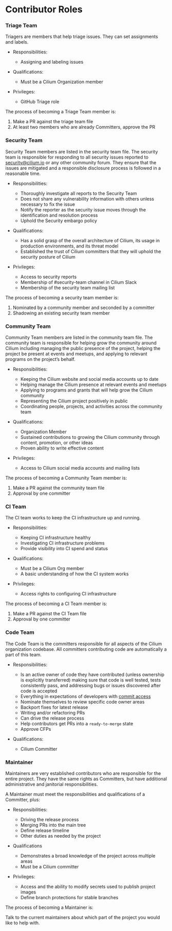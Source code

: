 # Contributor Roles

### Triage Team
Triagers are members that help triage issues. They can set assignments and labels.

* Responsibilities:
    * Assigning and labeling issues 

* Qualifications: 
    * Must be a Cilium Organization member

* Privileges:
    * GitHub Triage role

The process of becoming a Triage Team member is:

1. Make a PR against the triage team file
2. At least two members who are already Committers, approve the PR

### Security Team
Security Team members are listed in the security team file. The security team is responsible for responding to all security issues reported to security@cilium.io or any other community forum. They ensure that the issues are mitigated and a responsible disclosure process is followed in a reasonable time.

* Responsibilities:
    * Thoroughly investigate all reports to the Security Team
    * Does not share any vulnerability information with others unless necessary to fix the issue
    * Notify the reporter as the security issue moves through the identification and resolution process
    * Uphold the Security embargo policy

* Qualifications:
    * Has a solid grasp of the overall architecture of Cilium, its usage in production environments, and its threat model
    * Established the trust of Cilium committers that they will uphold the security posture of Cilium

* Privileges:
    * Access to security reports
    * Membership of #security-team channel in Cilium Slack 
    * Membership of the security team mailing list 

The process of becoming a security team member is:

1. Nominated by a community member and seconded by a committer
2. Shadowing an existing security team member

### Community Team
Community Team members are listed in the community team file. The community team is responsible for helping grow the community around Cilium including managing the public presence of the project, helping the project be present at events and meetups, and applying to relevant programs on the project’s behalf.

* Responsibilities:
    * Keeping the Cilium website and social media accounts up to date
    * Helping manage the Cilium presence at relevant events and meetups
    * Applying to programs and grants that will help grow the Cilium community
    * Representing the Cilium project positively in public
    * Coordinating people, projects, and activities across the community team

* Qualifications:
    * Organization Member
    * Sustained contributions to growing the Cilium community through content, promotion, or other ideas
    * Proven ability to write effective content 

* Privileges:
    * Access to Cilium social media accounts and mailing lists

The process of becoming a Community Team member is:

1. Make a PR against the community team file
2. Approval by one committer

### CI Team
The CI team works to keep the CI infrastructure up and running.

* Responsibilities:
    * Keeping CI infrastructure healthy
    * Investigating CI infrastructure problems
    * Provide visibility into CI spend and status

* Qualifications:
    * Must be a Cilium Org member
    * A basic understanding of how the CI system works

* Privileges:
    * Access rights to configuring CI infrastructure

The process of becoming a CI Team member is:

1. Make a PR against the CI Team file
2. Approval by one committer

### Code Team
The Code Team is the committers responsible for all aspects of the Cilium organization codebase. All committers contributing code are automatically a part of this team.

* Responsibilities:
    * Is an active owner of code they have contributed (unless ownership is explicitly transferred) making sure that code is well tested, tests consistently pass, and addressing bugs or issues discovered after code is accepted
    * Everything in expectations of developers with [commit access](https://docs.cilium.io/en/latest/community/governance/commit_access/#expectations-for-developers-with-commit-access)
    * Nominate themselves to review specific code owner areas
    * Backport fixes for latest release
    * Writing and/or refactoring PRs
    * Can drive the release process
    * Help contributors get PRs into a `ready-to-merge` state
    * Approve CFPs

* Qualifications:
    * Cilium Committer

### Maintainer
Maintainers are very established contributors who are responsible for the entire project. They have the same rights as Committers, but have additional administrative and janitorial responsibilities.

A Maintainer must meet the responsibilities and qualifications of a Committer, plus:

* Responsibilities:
    * Driving the release process
    * Merging PRs into the main tree
    * Define release timeline
    * Other duties as needed by the project

* Qualifications
    * Demonstrates a broad knowledge of the project across multiple areas
    * Must be a Cilium committer

* Privileges:
    * Access and the ability to modify secrets used to publish project images
    * Define branch protections for stable branches

The process of becoming a Maintainer is:

Talk to the current maintainers about which part of the project you would like to help with.
